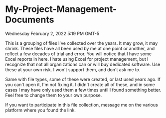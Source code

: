 # My-Project-Management-Documents

Wednesday February 2, 2022 5:19 PM GMT-5

This is a grouping of files I've collected over the years. It may grow, it may shrink. These files have all been used by me at one point or another, and reflect a few decades of trial and error. You will notice that I have some Excel reports in here. I hate using Excel for project management, but I recognize that not all organizations can or will buy dedicated software. Use these at your own risk. I won't support them, and don't ask me to.

Same with file types, some of these were created, or last used years ago. If you can't open it, I'm not fixing it. I didn't create all of these, and in some cases I may have only used them a few times until I found something better. Feel free to change them to your own purpose.

If you want to participate in this file collection, message me on the various platform where you found the link.
